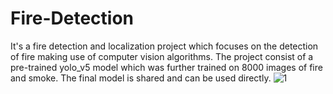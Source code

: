 # Fire-Detection
It's a fire detection and localization project which focuses on the detection of fire making use of computer vision algorithms.
The project consist of a pre-trained yolo_v5 model which was further trained on 8000 images of fire and smoke. The final model is shared and can be used directly. 
![1](https://github.com/HammadKhalid007/Fire-Detection/assets/91425717/7c5ef2b9-7542-4482-a5b5-c628f076e79f)
